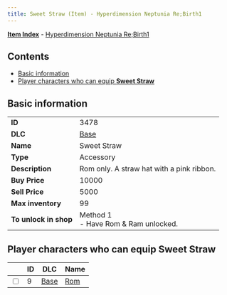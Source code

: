 ```yaml
---
title: Sweet Straw (Item) - Hyperdimension Neptunia Re;Birth1
---
```


[**Item Index**](/neptunia/rb1/item/index.html) - [Hyperdimension Neptunia Re;Birth1](/neptunia/rb1)

## Contents

- [Basic information](#basic-information)
- [Player characters who can equip **Sweet Straw**](#player-characters-who-can-equip-sweet-straw)

## Basic information

|   |   |
| -- | -- |
| **ID** | 3478 |
| **DLC** | [Base](/neptunia/rb1/dlc/1-base.html) |
| **Name** | Sweet Straw |
| **Type** | Accessory |
| **Description** | Rom only. A straw hat with a pink ribbon. |
| **Buy Price** | 10000 |
| **Sell Price** | 5000 |
| **Max inventory** | 99 |
| **To unlock in shop** | Method 1<br />- Have Rom & Ram unlocked. |


## Player characters who can equip **Sweet Straw**

|    | ID | DLC | Name |
| -- | -- | --- | ---- |
| <input type="checkbox" id="rb1-player-1-9" class="trackbox" /> | 9 | [Base](/neptunia/rb1/dlc/1-base.html) | [Rom](/neptunia/rb1/player/1-9-rom.html) |
